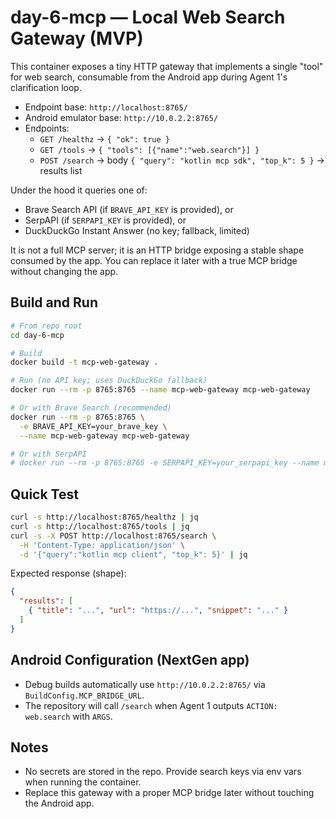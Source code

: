 # day-6-mcp — Local Web Search Gateway (MVP)

This container exposes a tiny HTTP gateway that implements a single "tool" for web search, consumable from the Android app during Agent 1's clarification loop.

- Endpoint base: `http://localhost:8765/`
- Android emulator base: `http://10.0.2.2:8765/`
- Endpoints:
  - `GET /healthz` → `{ "ok": true }`
  - `GET /tools` → `{ "tools": [{"name":"web.search"}] }`
  - `POST /search` → body `{ "query": "kotlin mcp sdk", "top_k": 5 }` → results list

Under the hood it queries one of:
- Brave Search API (if `BRAVE_API_KEY` is provided), or
- SerpAPI (if `SERPAPI_KEY` is provided), or
- DuckDuckGo Instant Answer (no key; fallback, limited)

It is not a full MCP server; it is an HTTP bridge exposing a stable shape consumed by the app. You can replace it later with a true MCP bridge without changing the app.

## Build and Run

```bash
# From repo root
cd day-6-mcp

# Build
docker build -t mcp-web-gateway .

# Run (no API key; uses DuckDuckGo fallback)
docker run --rm -p 8765:8765 --name mcp-web-gateway mcp-web-gateway

# Or with Brave Search (recommended)
docker run --rm -p 8765:8765 \
  -e BRAVE_API_KEY=your_brave_key \
  --name mcp-web-gateway mcp-web-gateway

# Or with SerpAPI
# docker run --rm -p 8765:8765 -e SERPAPI_KEY=your_serpapi_key --name mcp-web-gateway mcp-web-gateway
```

## Quick Test

```bash
curl -s http://localhost:8765/healthz | jq
curl -s http://localhost:8765/tools | jq
curl -s -X POST http://localhost:8765/search \
  -H 'Content-Type: application/json' \
  -d '{"query":"kotlin mcp client", "top_k": 5}' | jq
```

Expected response (shape):
```json
{
  "results": [
    { "title": "...", "url": "https://...", "snippet": "..." }
  ]
}
```

## Android Configuration (NextGen app)
- Debug builds automatically use `http://10.0.2.2:8765/` via `BuildConfig.MCP_BRIDGE_URL`.
- The repository will call `/search` when Agent 1 outputs `ACTION: web.search` with `ARGS`.

## Notes
- No secrets are stored in the repo. Provide search keys via env vars when running the container.
- Replace this gateway with a proper MCP bridge later without touching the Android app.



